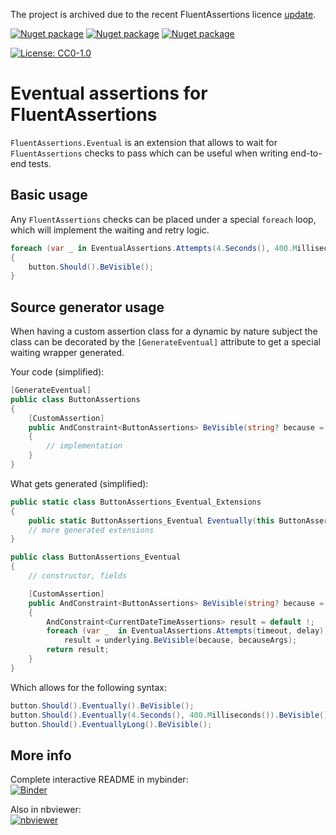 The project is archived due to the recent FluentAssertions licence [update](https://github.com/fluentassertions/fluentassertions/pull/2943).

[![Nuget package](https://img.shields.io/nuget/v/mazharenko.FluentAssertions.Eventual.svg?label=csharp&logo=nuget)](https://www.nuget.org/packages/mazharenko.FluentAssertions.Eventual/)
[![Nuget package](https://img.shields.io/nuget/v/mazharenko.FluentAssertions.Eventual.FSharp.svg?label=fsharp&logo=nuget)](https://www.nuget.org/packages/mazharenko.FluentAssertions.Eventual.FSharp/)
[![Nuget package](https://img.shields.io/nuget/v/mazharenko.FluentAssertions.Eventual.Generator.svg?label=source%20generator&logo=nuget&labelColor=red)](https://www.nuget.org/packages/mazharenko.FluentAssertions.Eventual.Generator/)

[![License: CC0-1.0](https://img.shields.io/badge/License-CC0_1.0-lightgrey.svg)](LICENSE)


# Eventual assertions for FluentAssertions

`FluentAssertions.Eventual` is an extension that allows to wait for `FluentAssertions` checks to pass which can be useful when writing end-to-end tests.

## Basic usage

Any `FluentAssertions` checks can be placed under a special `foreach` loop, which will implement the waiting and retry logic.

```csharp
foreach (var _ in EventualAssertions.Attempts(4.Seconds(), 400.Milliseconds()))
{
    button.Should().BeVisible();
}
```

## Source generator usage

When having a custom assertion class for a dynamic by nature subject the class can be decorated by the `[GenerateEventual]` attribute to get a special waiting wrapper generated.

Your code (simplified):

```csharp
[GenerateEventual]
public class ButtonAssertions
{
    [CustomAssertion]
    public AndConstraint<ButtonAssertions> BeVisible(string? because = null, params object[] becauseArgs)
    {
        // implementation
    }
}
```

What gets generated (simplified):

```csharp
public static class ButtonAssertions_Eventual_Extensions
{
    public static ButtonAssertions_Eventual Eventually(this ButtonAssertions underlying) { /* ... */ }
    // more generated extensions
}

public class ButtonAssertions_Eventual
{
    // constructor, fields

    [CustomAssertion]
    public AndConstraint<ButtonAssertions> BeVisible(string? because = null, params object[] becauseArgs)
    {
        AndConstraint<CurrentDateTimeAssertions> result = default !;
        foreach (var _  in EventualAssertions.Attempts(timeout, delay))
            result = underlying.BeVisible(because, becauseArgs);
        return result;
    }
}
```

Which allows for the following syntax:

```csharp
button.Should().Eventually().BeVisible();
button.Should().Eventually(4.Seconds(), 400.Milliseconds()).BeVisible();
button.Should().EventuallyLong().BeVisible();
```

## More info

Complete interactive README in mybinder:\
[![Binder](https://mybinder.org/badge_logo.svg)](https://mybinder.org/v2/gh/mazharenko/FluentAssertions.Eventual/HEAD?urlpath=lab/tree/README.ipynb)

Also in nbviewer:\
[![nbviewer](https://raw.githubusercontent.com/jupyter/design/master/logos/Badges/nbviewer_badge.svg)](https://nbviewer.org/github/mazharenko/FluentAssertions.Eventual/tree/HEAD/docs/README.ipynb)
